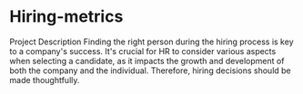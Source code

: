 # Hiring-metrics
Project Description Finding the right person during the hiring process is key to a company's success. It's crucial for HR to consider various aspects when selecting a candidate, as it impacts the growth and development of both the company and the individual. Therefore, hiring decisions should be made thoughtfully.
